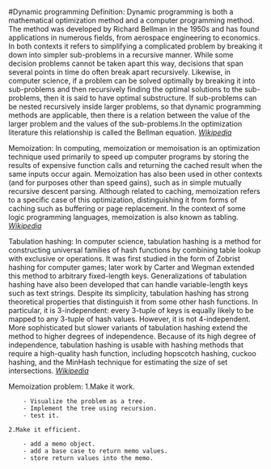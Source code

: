 #Dynamic programming
Definition:
    Dynamic programming is both a mathematical optimization method and a computer programming 
    method. The method was developed by Richard Bellman in the 1950s and has found applications 
    in numerous fields, from aerospace engineering to economics.
    In both contexts it refers to simplifying a complicated problem by breaking it down into 
    simpler sub-problems in a recursive manner. While some decision problems cannot be taken 
    apart this way, decisions that span several points in time do often break apart recursively. 
    Likewise, in computer science, if a problem can be solved optimally by breaking it into 
    sub-problems and then recursively finding the optimal solutions to the sub-problems, then it 
    is said to have optimal substructure.
    If sub-problems can be nested recursively inside larger problems, so that dynamic programming 
    methods are applicable, then there is a relation between the value of the larger problem and 
    the values of the sub-problems.In the optimization literature this relationship is called 
    the Bellman equation.
*[Wikipedia](https://en.wikipedia.org/wiki/Dynamic_programming)*

Memoization:
    In computing, memoization or memoisation is an optimization technique used primarily to speed 
    up computer programs by storing the results of expensive function calls and returning the cached 
    result when the same inputs occur again. Memoization has also been used in other contexts 
    (and for purposes other than speed gains), such as in simple mutually recursive descent parsing.
    Although related to caching, memoization refers to a specific case of this optimization, distinguishing 
    it from forms of caching such as buffering or page replacement. In the context of some logic programming 
    languages, memoization is also known as tabling.
*[Wikipedia](https://en.wikipedia.org/wiki/Memoization#:~:text=In%20computing%2C%20memoization%20or%20memoisation,the%20same%20inputs%20occur%20again.)*

Tabulation hashing:
    In computer science, tabulation hashing is a method for constructing universal families of hash functions 
    by combining table lookup with exclusive or operations. It was first studied in the form of Zobrist 
    hashing for computer games; later work by Carter and Wegman extended this method to arbitrary fixed-length 
    keys. Generalizations of tabulation hashing have also been developed that can handle variable-length keys 
    such as text strings.
    Despite its simplicity, tabulation hashing has strong theoretical properties that distinguish it from some 
    other hash functions. In particular, it is 3-independent: every 3-tuple of keys is equally likely to be 
    mapped to any 3-tuple of hash values. However, it is not 4-independent. More sophisticated but slower 
    variants of tabulation hashing extend the method to higher degrees of independence.
    Because of its high degree of independence, tabulation hashing is usable with hashing methods that require 
    a high-quality hash function, including hopscotch hashing, cuckoo hashing, and the MinHash technique for 
    estimating the size of set intersections.
*[Wikipedia](https://en.wikipedia.org/wiki/Tabulation_hashing)*

Memoization problem:
    1.Make it work.
    
        - Visualize the problem as a tree.
        - Implement the tree using recursion.
        - test it.
        
    2.Make it efficient.
    
        - add a memo object.
        - add a base case to return memo values.
        - store return values into the memo.
        
